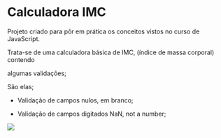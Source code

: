 # Calculadora IMC

Projeto criado para pôr em prática os conceitos vistos no curso de JavaScript.

Trata-se de uma calculadora básica de IMC, (índice de massa corporal) contendo 



algumas validações;

São elas;

* Validação de campos nulos, em branco;

* Validação de campos digitados NaN, not a number;



![](/home/carlos/Imagens/Capturas%20de%20tela/Captura%20de%20tela%20de%202024-04-15%2021-38-16.png)


